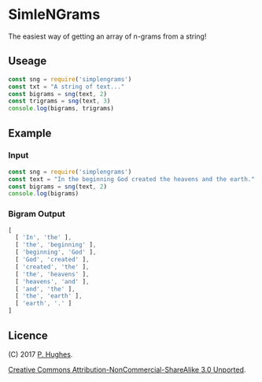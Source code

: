 # SimleNGrams

The easiest way of getting an array of n-grams from a string!

## Useage
```javascript
const sng = require('simplengrams')
const txt = "A string of text..."
const bigrams = sng(text, 2)
const trigrams = sng(text, 3)
console.log(bigrams, trigrams)
```

## Example
### Input
```javascript
const sng = require('simplengrams')
const text = "In the beginning God created the heavens and the earth."
const bigrams = sng(text, 2)
console.log(bigrams)
```

### Bigram Output
```javascript
[
  [ 'In', 'the' ],
  [ 'the', 'beginning' ],
  [ 'beginning', 'God' ],
  [ 'God', 'created' ],
  [ 'created', 'the' ],
  [ 'the', 'heavens' ],
  [ 'heavens', 'and' ],
  [ 'and', 'the' ],
  [ 'the', 'earth' ],
  [ 'earth', '.' ]
]
```

## Licence
(C) 2017 [P. Hughes](https://www.phugh.es).

[Creative Commons Attribution-NonCommercial-ShareAlike 3.0 Unported](http://creativecommons.org/licenses/by-nc-sa/3.0/).